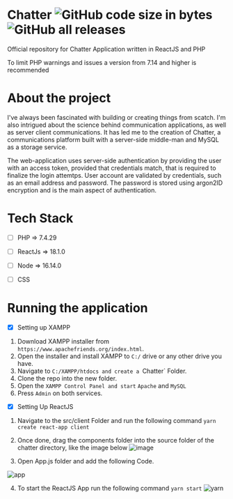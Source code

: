 
# Chatter ![GitHub code size in bytes](https://img.shields.io/github/languages/code-size/creator-solutions/chatter) ![GitHub all releases](https://img.shields.io/github/downloads/creator-solutions/chatter/total)

 Official repository for Chatter Application written in ReactJS and PHP
 
 To limit PHP warnings and issues a version from 7.14 and higher is recommended
 
 # About the project
 
I've always been fascinated with building or creating things from scatch. I'm also intrigued about the science behind communication applications, as well as server
client communications. It has led me to the creation of Chatter, a communications platform built with a server-side middle-man and MySQL as a storage service. 
 
The web-application uses server-side authentication by providing the user with an access token, provided that credentials match, that is required to finalize the login attemtps. User account are validated by credentials, such as an email address and password. The password is stored using argon2ID encryption and is the main aspect of authentication. 
 
# Tech Stack
- [ ] PHP => 7.4.29
- [ ] ReactJs => 18.1.0
- [ ] Node => 16.14.0
- [ ] CSS


# Running the application

- [x] Setting up XAMPP

1. Download XAMPP installer from `https://www.apachefriends.org/index.html`.
2. Open the installer and install XAMPP to `C:/` drive or any other drive you have.
3. Navigate to `C:/XAMPP/htdocs and create a `Chatter` Folder.
4. Clone the repo into the new folder.
5. Open the `XAMPP Control Panel and start` `Apache` and `MySQL`
6. Press `Admin` on both services.

- [x] Setting Up ReactJS

1. Navigate to the src/client Folder and run the following command `yarn create react-app client`
2. Once done, drag the components folder into the source folder of the chatter directory, like the image below
![image](https://user-images.githubusercontent.com/54483520/170872168-f0e032c4-724b-47d2-9e43-f8ed1b3bba81.png)

3. Open App.js folder and add the following Code.

![app](https://user-images.githubusercontent.com/54483520/170872334-23403d56-7928-4e45-aa77-0bc2c3bcf9b3.png)

4. To start the ReactJS App run the following command `yarn start`
![yarn](https://user-images.githubusercontent.com/54483520/170872474-477ce914-f8e5-492c-b746-01623d5aaf17.png)


 
